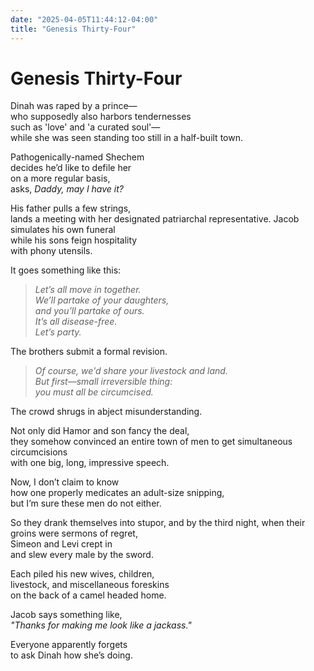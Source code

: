 ```yaml
---
date: "2025-04-05T11:44:12-04:00"
title: "Genesis Thirty-Four"
---
```


# Genesis Thirty-Four

Dinah was raped by a prince—  
who supposedly also harbors tendernesses  
such as 'love' and 'a curated soul'—  
while she was seen standing too still 
in a half-built town.

Pathogenically-named Shechem  
decides he’d like to defile her  
on a more regular basis,  
asks, _Daddy, may I have it?_

His father pulls a few strings,  
lands a meeting with her 
designated patriarchal representative.
Jacob simulates his own funeral  
while his sons feign hospitality  
with phony utensils.

It goes something like this:

> _Let’s all move in together._  
> _We’ll partake of your daughters,_  
> _and you’ll partake of ours._  
> _It’s all disease-free._  
> _Let’s party._

The brothers submit a formal revision.

> _Of course, we'd share your livestock and land._  
> _But first—small irreversible thing:_  
> _you must all be circumcised._

The crowd shrugs in abject misunderstanding.

Not only did Hamor and son fancy the deal,  
they somehow convinced an entire town 
of men to get simultaneous circumcisions  
with one big, long, impressive speech.

Now, I don’t claim to know  
how one properly medicates 
an adult-size snipping,  
but I’m sure these men do not either.

So they drank themselves into stupor,
and by the third night,
when their groins were sermons of regret,  
Simeon and Levi crept in  
and slew every male by the sword.

Each piled his new wives, children,  
livestock, and miscellaneous foreskins  
on the back of a camel headed home.

Jacob says something like,  
_"Thanks for making me look like a jackass."_

Everyone apparently forgets  
to ask Dinah how she’s doing.